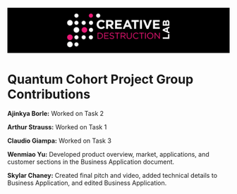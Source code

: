 ![CDL 2020 Cohort Project](../figures/CDL_logo.jpg)
# Quantum Cohort Project Group Contributions

**Ajinkya Borle:**  Worked on Task 2

**Arthur Strauss:** Worked on Task 1

**Claudio Giampa:** Worked on Task 3

**Wenmiao Yu:** Developed product overview, market, applications, and customer sections in the Business Application document. 

**Skylar Chaney:** Created final pitch and video, added technical details to Business Application, and edited Business Application.
